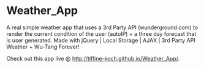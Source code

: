 # Weather_App

A real simple weather app that uses a 3rd Party API (wunderground.com) to render the current condition of the user (autoIP) + a three day forecast that is user generated.
Made with jQuery | Local Storage | AJAX | 3rd Party API
Weather + Wu-Tang Forever!

Check out this app live @ http://tiffine-koch.github.io/Weather_App/.
